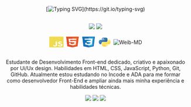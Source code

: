 <div align="center">

[![Typing SVG](https://readme-typing-svg.demolab.com?font=Fira+Code&pause=1000&width=435&lines=HELLO+WORLD!+MY+NAME+IS+HENDRICKSON+WEIB!;I'M+A+FRONT-END+STUDANT!)](https://git.io/typing-svg)


<div align="center">
  <br>
  <img height="180em" src="https://github-readme-stats.vercel.app/api?username=hendricksonweib&show_icons=true&theme=radical&include_all_commits=true&count_private=true"/>
  <img height="180em" src="https://github-readme-stats.vercel.app/api/top-langs/?username=hendricksonweib&layout=compact&langs_count=7&theme=radical"/>
<div style="display: inline_block"><br>
  <img align="center" alt="Weib-Js" height="30" width="40" src="https://raw.githubusercontent.com/devicons/devicon/master/icons/javascript/javascript-plain.svg">
   <img align="center" alt="Weib-HTML" height="30" width="40" src="https://raw.githubusercontent.com/devicons/devicon/master/icons/html5/html5-original.svg">
  <img align="center" alt="Weib-CSS" height="30" width="40" src="https://raw.githubusercontent.com/devicons/devicon/master/icons/css3/css3-original.svg">
  <img align="center" alt="Weib-Python" height="30" width="40" src="https://raw.githubusercontent.com/devicons/devicon/master/icons/python/python-original.svg">
  <img align="center" alt="Weib-MD" <img width="50" height="50" src="https://img.icons8.com/ios-filled/50/000000/markdown.png" alt="markdown"/>
</div>
<br>
<p>Estudante de Desenvolvimento Front-end dedicado, criativo e apaixonado por Ui/Ux design. Habilidades em HTML, CSS, JavaScript, Python, Git, GitHub. Atualmente estou estudando no Incode e ADA para me formar como desenvolvedor Front-End e ampliar ainda mais minha experiência e habilidades técnicas.</p>


  <div aligh="center">
  <a href = "mailto: weibdsgn@gmail.com"><img src="https://img.shields.io/badge/-Gmail-%23EA4335?style=for-the-badge&logo=gmail&logoColor=white" target="_blank"></a>
  <a href="https://www.linkedin.com/in/hendrickson-weib-5046a027b/" target="_blank"><img src="https://img.shields.io/badge/-LinkedIn-%230077B5?style=for-the-badge&logo=linkedin&logoColor=white" target="_blank"></a>
   <a href="https://www.instagram.com/weibdsgn/" target="_blank"><img src="https://img.shields.io/badge/-Instagram-%23E4405F?style=for-the-badge&logo=instagram&logoColor=white" target="_blank"></a>
</div>

  ##
  

